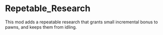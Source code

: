 # Repetable_Research
This mod adds a repeatable research that grants small incremental bonus to pawns, and keeps them from idling.
